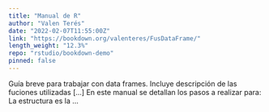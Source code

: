 ```yaml
---
title: "Manual de R"
author: "Valen Terés"
date: "2022-02-07T11:55:00Z"
link: "https://bookdown.org/valenteres/FusDataFrame/"
length_weight: "12.3%"
repo: "rstudio/bookdown-demo"
pinned: false
---
```


Guía breve para trabajar con data frames. Incluye descripción de las fuciones utilizadas [...] En este manual se detallan los pasos a realizar para: La estructura es la ...
